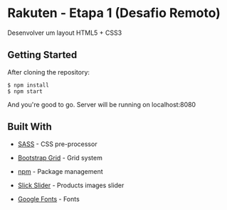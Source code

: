 ﻿# Rakuten - Etapa 1 (Desafio Remoto)


Desenvolver um layout HTML5 + CSS3

## Getting Started


After cloning the repository: 


```
$ npm install
$ npm start
```


And you're good to go.
Server will be running on localhost:8080


## Built With
* [SASS](https://sass-lang.com/) - CSS pre-processor

* [Bootstrap Grid](https://getbootstrap.com/) - Grid system

* [npm](https://www.npmjs.com/) - Package management

* [Slick Slider](https://kenwheeler.github.io/slick/) - Products images slider

* [Google Fonts](fonts.google.com) - Fonts